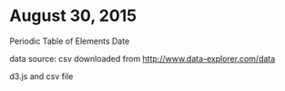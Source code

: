 # August 30, 2015

Periodic Table of Elements Date 

data source: csv downloaded from http://www.data-explorer.com/data  


d3.js and csv file



